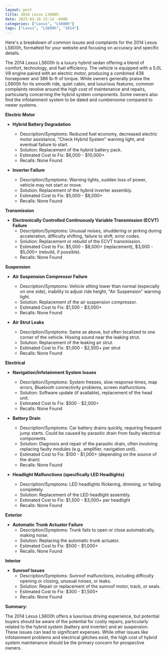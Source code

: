 ```yaml
---
layout: post
title: 2014 Lexus LS600h
date: 2025-03-16 15:14 -0400
categories: ["Lexus", "LS600h"]
tags: ["Lexus", "LS600h", "2014"]
---
```

Here's a breakdown of common issues and complaints for the 2014 Lexus LS600h, formatted for your website and focusing on accuracy and specific details.

The 2014 Lexus LS600h is a luxury hybrid sedan offering a blend of comfort, technology, and fuel efficiency. The vehicle is equipped with a 5.0L V8 engine paired with an electric motor, producing a combined 438 horsepower and 386 lb-ft of torque. While owners generally praise the LS600h for its smooth ride, quiet cabin, and luxurious features, common complaints revolve around the high cost of maintenance and repairs, particularly concerning the hybrid system components. Some owners also find the infotainment system to be dated and cumbersome compared to newer systems.

**Electric Motor**

* **Hybrid Battery Degradation**
    * Description/Symptoms: Reduced fuel economy, decreased electric motor assistance, "Check Hybrid System" warning light, and eventual failure to start.
    * Solution: Replacement of the hybrid battery pack.
    * Estimated Cost to Fix: $6,000 - $10,000+
    * Recalls: None Found

* **Inverter Failure**
    * Description/Symptoms: Warning lights, sudden loss of power, vehicle may not start or move.
    * Solution: Replacement of the hybrid inverter assembly.
    * Estimated Cost to Fix: $5,000 - $8,000+
    * Recalls: None Found

**Transmission**

* **Electronically Controlled Continuously Variable Transmission (ECVT) Failure**
    * Description/Symptoms: Unusual noises, shuddering or jerking during acceleration, difficulty shifting, failure to shift, error codes.
    * Solution: Replacement or rebuild of the ECVT transmission.
    * Estimated Cost to Fix: $5,000 - $8,000+ (replacement), $3,000 - $5,000+ (rebuild, if possible).
    * Recalls: None Found

**Suspension**

* **Air Suspension Compressor Failure**
    * Description/Symptoms: Vehicle sitting lower than normal (especially on one side), inability to adjust ride height, "Air Suspension" warning light.
    * Solution: Replacement of the air suspension compressor.
    * Estimated Cost to Fix: $1,500 - $3,000+
    * Recalls: None Found

* **Air Strut Leaks**
    * Description/Symptoms: Same as above, but often localized to one corner of the vehicle. Hissing sound near the leaking strut.
    * Solution: Replacement of the leaking air strut.
    * Estimated Cost to Fix: $1,000 - $2,500+ per strut
    * Recalls: None Found

**Electrical**

* **Navigation/Infotainment System Issues**
    * Description/Symptoms: System freezes, slow response times, map errors, Bluetooth connectivity problems, screen malfunctions.
    * Solution: Software update (if available), replacement of the head unit.
    * Estimated Cost to Fix: $500 - $2,000+
    * Recalls: None Found

* **Battery Drain**
    * Description/Symptoms: Car battery drains quickly, requiring frequent jump starts. Could be caused by parasitic drain from faulty electrical components.
    * Solution: Diagnosis and repair of the parasitic drain, often involving replacing faulty modules (e.g., amplifier, navigation unit).
    * Estimated Cost to Fix: $100 - $1,000+ (depending on the source of the drain)
    * Recalls: None Found

* **Headlight Malfunctions (specifically LED Headlights)**
    * Description/Symptoms: LED headlights flickering, dimming, or failing completely.
    * Solution: Replacement of the LED headlight assembly.
    * Estimated Cost to Fix: $1,500 - $3,000+ per headlight
    * Recalls: None Found

**Exterior**

* **Automatic Trunk Actuator Failure**
    * Description/Symptoms: Trunk fails to open or close automatically, making noise.
    * Solution: Replacing the automatic trunk actuator.
    * Estimated Cost to Fix: $500 - $1,000+
    * Recalls: None Found

**Interior**

* **Sunroof Issues**
    * Description/Symptoms: Sunroof malfunctions, including difficulty opening or closing, unusual noises, or leaks.
    * Solution: Repair or replacement of the sunroof motor, track, or seals.
    * Estimated Cost to Fix: $300 - $1,500+
    * Recalls: None Found

**Summary:**

The 2014 Lexus LS600h offers a luxurious driving experience, but potential buyers should be aware of the potential for costly repairs, particularly related to the hybrid system (battery and inverter) and air suspension. These issues can lead to significant expenses. While other issues like infotainment problems and electrical glitches exist, the high cost of hybrid system maintenance should be the primary concern for prospective owners.

